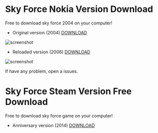 # Sky Force Nokia Version Download
Free to download sky force 2004 on your computer!


* Original version (2004) [DOWNLOAD](https://github.com/iBLiSSIN/Sky_Force_2004/releases/tag/2.2)

![screenshot](https://www.idreams.pl/skyforce/sky_force_screenshots/screen0395.jpg)

* Reloaded version (2006) [DOWNLOAD](https://github.com/iBLiSSIN/Sky_Force_2004/releases/tag/2.0)

![screenshot](https://i.ytimg.com/vi/EC6S171RoI8/hqdefault.jpg)

If have any problem, open a issues.

# Sky Force Steam Version Free Download
Free to download sky force game on your computer!


* Anniversary version (2014) [DOWNLOAD](https://github.com/iBLiSSIN/Sky_Force_Game/releases/tag/2.0.1)
